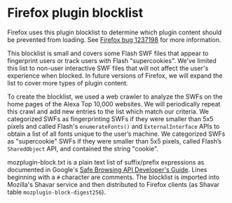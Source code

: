 # Firefox plugin blocklist

Firefox uses this plugin blocklist to determine which plugin content should be prevented from loading. See [Firefox bug 1237198](https://bugzilla.mozilla.org/show_bug.cgi?id=1237198) for more information.

This blocklist is small and covers some Flash SWF files that appear to fingerprint users or track users with Flash "supercookies". We've limited this list to non-user interactive SWF files that will not affect the user's experience when blocked. In future versions of Firefox, we will expand the list to cover more types of plugin content.

To create the blocklist, we used a web crawler to analyze the SWFs on the home pages of the Alexa Top 10,000 websites. We will periodically repeat this crawl and add new entries to the list which match our criteria. We categorized SWFs as fingerprinting SWFs if they were smaller than 5x5 pixels and called Flash's `enumerateFonts()` and `ExternalInterface` APIs to obtain a list of all fonts unique to the user’s machine. We categorized SWFs as "supercookie" SWFs if they were smaller than 5x5 pixels, called Flash’s `SharedObject` API, and contained the string "cookie".

mozplugin-block.txt is a plain text list of suffix/prefix expressions as documented in Google's [Safe Browsing API Developer's Guide](https://developers.google.com/safe-browsing/v4/urls-hashing#canonicalization). Lines beginning with a `#` character are comments. The blocklist is imported into Mozilla's Shavar service and then distributed to Firefox clients (as Shavar table `mozplugin-block-digest256`).
